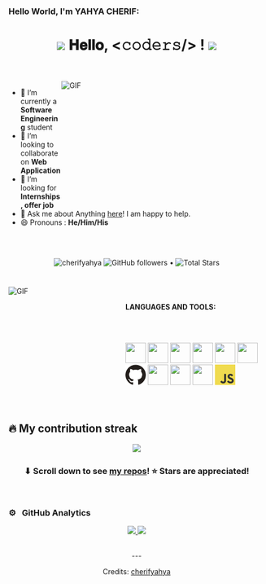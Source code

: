 ### Hello World, I'm YAHYA CHERIF:

<h1 align="center">
  <a target="_blank">
    <img src="https://github.com/JayantGoel001/JayantGoel001/blob/master/GIF/Earth.gif" width="24px" style="max-width:100%;">
  </a>
  𝐇𝐞𝐥𝐥𝐨, &lt;𝚌𝚘𝚍𝚎𝚛𝚜/&gt; !
  <a target="_blank">
    <img src="https://github.com/JayantGoel001/JayantGoel001/blob/master/GIF/Hi.gif" width="40px" />
  </a>
</h1>

<br/>
<br/>
<a target="_blank">
  <img align="right" height="250" width="400" alt="GIF" src="https://user-images.githubusercontent.com/74038190/225813708-98b745f2-7d22-48cf-9150-083f1b00d6c9.gif">
</a>

- 🔭 I’m currently a **Software Engineering** student
- 👯 I’m looking to collaborate on **Web Application**
- 🤔 I’m looking for **Internships, offer job**
- 💬 Ask me about Anything [here]((https://x.com/YahyaScher))! I am happy to help.
- 😄 Pronouns : **He/Him/His**

<br/>
<br/>

<p align="center">
  <img src="https://komarev.com/ghpvc/?username=cherifyahya" alt="cherifyahya" />
  <img alt="GitHub followers" src="https://img.shields.io/github/followers/cherifyahya?label=Followers&style=social"> •
  <img src="https://img.shields.io/github/stars/cherifyahya?label=Stars" alt="Total Stars">
</p>

#

<a target="_blank"><img align="left" height="230" width="230" alt="GIF" src="https://user-images.githubusercontent.com/74038190/218265814-3084a4ba-809c-4135-afc0-8685d0f634b3.gif"></a>
<br/>

**LANGUAGES AND TOOLS:**

<br/>
<br/>

<code><img height="40" width="40" src="https://cdn.jsdelivr.net/gh/devicons/devicon/icons/flask/flask-original.svg"></code>
<code><img height="40" width="40" src="https://brandslogos.com/wp-content/uploads/images/large/python-logo.png"></code>
<code><img height="40" width="40" src="https://cdn.jsdelivr.net/gh/devicons/devicon/icons/c/c-original.svg"></code>
<code><img height="40" width="40" src="https://cdn.jsdelivr.net/gh/devicons/devicon/icons/mysql/mysql-original.svg"></code>
<code><img height="40" width="40" src="https://cdn.jsdelivr.net/gh/devicons/devicon/icons/mongodb/mongodb-original.svg"></code>
<code><img height="40" width="40" src="https://upload.wikimedia.org/wikipedia/commons/thumb/3/3f/Git_icon.svg/1024px-Git_icon.svg.png"></code>
<code><img height="40" width="40" src="https://raw.githubusercontent.com/github/explore/80688e429a7d4ef2fca1e82350fe8e3517d3494d/topics/github-api/github-api.png"></code>
<code><img height="40" width="40" src="https://upload.wikimedia.org/wikipedia/commons/a/ab/Linux_Logo_in_Linux_Libertine_Font.svg"></code>
<code><img height="40" width="40" src="https://raw.githubusercontent.com/isocpp/logos/master/cpp_logo.png"></code>
<code><img height="40" width="40" src="https://cdn.jsdelivr.net/gh/devicons/devicon/icons/java/java-original.svg"></code>
<code><img height="40" width="40" src="https://raw.githubusercontent.com/github/explore/80688e429a7d4ef2fca1e82350fe8e3517d3494d/topics/javascript/javascript.png"></code>

<br/>

#

## 🔥 My contribution streak

<p align="center">
  <a href="https://github.com/cherifyahya/github-readme-streak-stats">
    <img src="https://github-readme-streak-stats.herokuapp.com/?user=cherifyahya#version3"/>
  </a>
</p>

<h3 align="center">⬇ Scroll down to see <a href="https://github.com/cherifyahya?tab=repositories">my repos</a>! ⭐ Stars are appreciated!</h3>

<br/>

### ⚙️ &nbsp; GitHub Analytics

<p align="center">
<a href="https://github.com/cherifyahya">
  <img height="180em" src="https://github-readme-stats-eight-theta.vercel.app/api?username=cherifyahya&show_icons=true&theme=vue-light&include_all_commits=true&count_private=true" />
  <img height="180em" src="https://github-readme-stats-eight-theta.vercel.app/api/top-langs/?username=cherifyahya&layout=compact&exclude_lang=java+r&theme=vue-light" />
</a>
</p>

<div align="center">

<br/>
---

Credits: [cherifyahya](https://github.com/cherifyahya)
